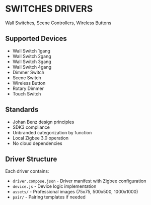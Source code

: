 # SWITCHES DRIVERS

Wall Switches, Scene Controllers, Wireless Buttons

## Supported Devices
- Wall Switch 1gang
- Wall Switch 2gang
- Wall Switch 3gang
- Wall Switch 4gang
- Dimmer Switch
- Scene Switch
- Wireless Button
- Rotary Dimmer
- Touch Switch

## Standards
- Johan Benz design principles
- SDK3 compliance
- Unbranded categorization by function
- Local Zigbee 3.0 operation
- No cloud dependencies

## Driver Structure
Each driver contains:
- `driver.compose.json` - Driver manifest with Zigbee configuration
- `device.js` - Device logic implementation  
- `assets/` - Professional images (75x75, 500x500, 1000x1000)
- `pair/` - Pairing templates if needed
